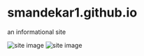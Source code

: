# smandekar1.github.io 
an informational site

![site image](https://github.com/smandekar1/smandekar1.github.io/raw/master/images/siteimage.png "Logo Title Text 1")
![site image](https://github.com/smandekar1/Project-5-Linux-Server-Config/raw/master/RestaurantApp.png "Logo Title Text 1")
